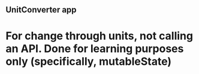 ## UnitConverter app
# For change through units, not calling an API. Done for learning purposes only (specifically, mutableState)
